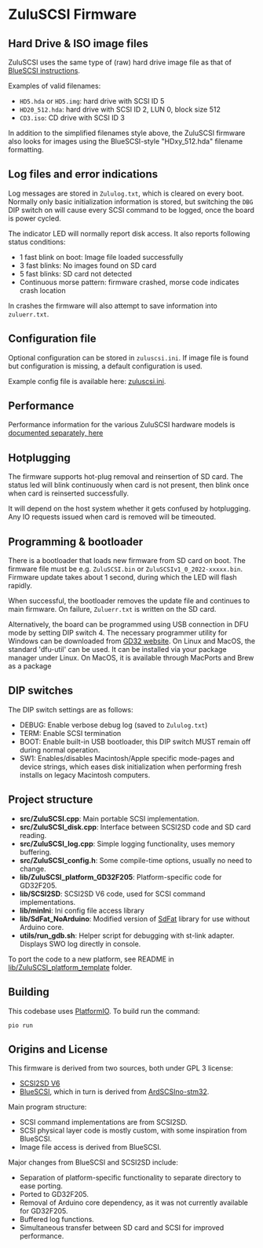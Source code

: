 ZuluSCSI Firmware
=================

Hard Drive & ISO image files
---------------------
ZuluSCSI uses the same type of (raw) hard drive image file as that of [BlueSCSI instructions](https://github.com/erichelgeson/BlueSCSI/wiki/Usage). 

Examples of valid filenames:
* `HD5.hda` or `HD5.img`: hard drive with SCSI ID 5
* `HD20_512.hda`: hard drive with SCSI ID 2, LUN 0, block size 512
* `CD3.iso`: CD drive with SCSI ID 3

In addition to the simplified filenames style above, the ZuluSCSI firmware also looks for images using the BlueSCSI-style "HDxy_512.hda" filename formatting.

Log files and error indications
-------------------------------
Log messages are stored in `Zululog.txt`, which is cleared on every boot.
Normally only basic initialization information is stored, but switching the `DBG` DIP switch on will cause every SCSI command to be logged, once the board is power cycled.

The indicator LED will normally report disk access.
It also reports following status conditions:

- 1 fast blink on boot: Image file loaded successfully
- 3 fast blinks: No images found on SD card
- 5 fast blinks: SD card not detected
- Continuous morse pattern: firmware crashed, morse code indicates crash location

In crashes the firmware will also attempt to save information into `zuluerr.txt`.

Configuration file
------------------
Optional configuration can be stored in `zuluscsi.ini`.
If image file is found but configuration is missing, a default configuration is used.

Example config file is available here: [zuluscsi.ini](Zuluscsi.ini).

Performance
-----------
Performance information for the various ZuluSCSI hardware models is [documented separately, here](Performance.md)

Hotplugging
-----------
The firmware supports hot-plug removal and reinsertion of SD card.
The status led will blink continuously when card is not present, then blink once when card is reinserted successfully.

It will depend on the host system whether it gets confused by hotplugging.
Any IO requests issued when card is removed will be timeouted.

Programming & bootloader
------------------------
There is a bootloader that loads new firmware from SD card on boot.
The firmware file must be e.g. `ZuluSCSI.bin` or `ZuluSCSIv1_0_2022-xxxxx.bin`.
Firmware update takes about 1 second, during which the LED will flash rapidly.

When successful, the bootloader removes the update file and continues to main firmware.
On failure, `Zuluerr.txt` is written on the SD card.

Alternatively, the board can be programmed using USB connection in DFU mode by setting DIP switch 4.
The necessary programmer utility for Windows can be downloaded from [GD32 website](http://www.gd32mcu.com/en/download?kw=dfu&lan=en). On Linux and MacOS, the standard 'dfu-util' can be used. It can be installed via your package manager under Linux. On MacOS, it is available through MacPorts and Brew as a package

DIP switches
------------
The DIP switch settings are as follows:

- DEBUG: Enable verbose debug log (saved to `Zululog.txt`)
- TERM: Enable SCSI termination
- BOOT: Enable built-in USB bootloader, this DIP switch MUST remain off during normal operation.
- SW1: Enables/disables Macintosh/Apple specific mode-pages and device strings, which eases disk initialization when performing fresh installs on legacy Macintosh computers.

Project structure
-----------------
- **src/ZuluSCSI.cpp**: Main portable SCSI implementation.
- **src/ZuluSCSI_disk.cpp**: Interface between SCSI2SD code and SD card reading.
- **src/ZuluSCSI_log.cpp**: Simple logging functionality, uses memory buffering.
- **src/ZuluSCSI_config.h**: Some compile-time options, usually no need to change.
- **lib/ZuluSCSI_platform_GD32F205**: Platform-specific code for GD32F205.
- **lib/SCSI2SD**: SCSI2SD V6 code, used for SCSI command implementations.
- **lib/minIni**: Ini config file access library
- **lib/SdFat_NoArduino**: Modified version of [SdFat](https://github.com/greiman/SdFat) library for use without Arduino core.
- **utils/run_gdb.sh**: Helper script for debugging with st-link adapter. Displays SWO log directly in console.

To port the code to a new platform, see README in [lib/ZuluSCSI_platform_template](lib/ZuluSCSI_platform_template) folder.

Building
--------
This codebase uses [PlatformIO](https://platformio.org/).
To build run the command:

    pio run


Origins and License
-------------------

This firmware is derived from two sources, both under GPL 3 license:

* [SCSI2SD V6](http://www.codesrc.com/mediawiki/index.php/SCSI2SD)
* [BlueSCSI](https://github.com/erichelgeson/BlueSCSI), which in turn is derived from [ArdSCSIno-stm32](https://github.com/ztto/ArdSCSino-stm32).

Main program structure:

* SCSI command implementations are from SCSI2SD.
* SCSI physical layer code is mostly custom, with some inspiration from BlueSCSI.
* Image file access is derived from BlueSCSI.

Major changes from BlueSCSI and SCSI2SD include:

* Separation of platform-specific functionality to separate directory to ease porting.
* Ported to GD32F205.
* Removal of Arduino core dependency, as it was not currently available for GD32F205.
* Buffered log functions.
* Simultaneous transfer between SD card and SCSI for improved performance.
